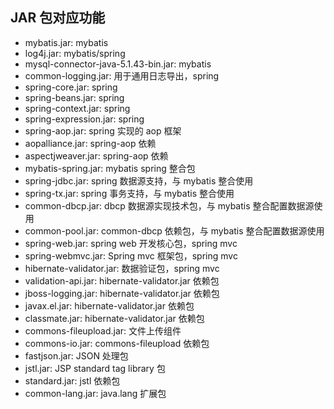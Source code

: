## JAR 包对应功能

 - mybatis.jar: mybatis 
 - log4j.jar: mybatis/spring
 - mysql-connector-java-5.1.43-bin.jar: mybatis
 - common-logging.jar: 用于通用日志导出，spring
 - spring-core.jar: spring
 - spring-beans.jar: spring
 - spring-context.jar: spring
 - spring-expression.jar: spring
 - spring-aop.jar: spring 实现的 aop 框架
 - aopalliance.jar: spring-aop 依赖
 - aspectjweaver.jar: spring-aop 依赖
 - mybatis-spring.jar: mybatis spring 整合包
 - spring-jdbc.jar: spring 数据源支持，与 mybatis 整合使用
 - spring-tx.jar: spring 事务支持，与 mybatis 整合使用
 - common-dbcp.jar: dbcp 数据源实现技术包，与 mybatis 整合配置数据源使用
 - common-pool.jar: common-dbcp 依赖包，与 mybatis 整合配置数据源使用
 - spring-web.jar: spring web 开发核心包，spring mvc
 - spring-webmvc.jar: Spring mvc 框架包，spring mvc
 - hibernate-validator.jar: 数据验证包，spring mvc
 - validation-api.jar: hibernate-validator.jar 依赖包
 - jboss-logging.jar: hibernate-validator.jar 依赖包
 - javax.el.jar: hibernate-validator.jar 依赖包
 - classmate.jar: hibernate-validator.jar 依赖包
 - commons-fileupload.jar: 文件上传组件
 - commons-io.jar: commons-fileupload 依赖包
 - fastjson.jar: JSON 处理包
 - jstl.jar: JSP standard tag library 包
 - standard.jar: jstl 依赖包
 - common-lang.jar: java.lang 扩展包
